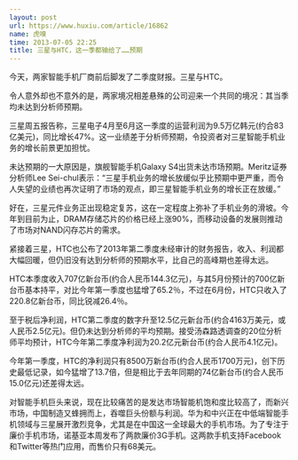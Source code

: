 ```yaml
---
layout: post
url: https://www.huxiu.com/article/16862
name: 虎嗅
time: 2013-07-05 22:25
title: 三星与HTC，这一季都输给了……预期
---
```

今天，两家智能手机厂商前后脚发了二季度财报。三星与HTC。

令人意外却也不意外的是，两家境况相差悬殊的公司迎来一个共同的境况：其当季均未达到分析师预期。

三星周五报告称，三星电子4月至6月这一季度的运营利润为9.5万亿韩元(约合83亿美元)，同比增长47%。这一业绩差于分析师预期，令投资者对三星智能手机业务的增长前景更加担忧。

未达预期的一大原因是，旗舰智能手机Galaxy S4出货未达市场预期。Meritz证券分析师Lee Sei-chul表示：“三星手机业务的增长放缓似乎比预期中更严重，而令人失望的业绩也再次证明了市场的观点，即三星智能手机业务的增长正在放缓。”

好在，三星元件业务正出现稳定复苏，这在一定程度上弥补了手机业务的滑坡。今年到目前为止，DRAM存储芯片的价格已经上涨90%，而移动设备的发展则推动了市场对NAND闪存芯片的需求。

紧接着三星，HTC也公布了2013年第二季度未经审计的财务报告，收入、利润都大幅回暖，但仍旧没有达到分析师的预期水平，比自己的高峰期也差得太远。

HTC本季度收入707亿新台币(约合人民币144.3亿元)，与其5月份预计的700亿新台币基本持平，对比今年第一季度也猛增了65.2％，不过在6月份，HTC只收入了220.8亿新台币，同比锐减26.4％。

至于税后净利润，HTC第二季度的数字升至12.5亿元新台币(约合4163万美元，或人民币2.5亿元)。但仍未达到分析师的平均预期。接受汤森路透调查的20位分析师平均预计，HTC今年第二季度净利润为20.2亿元新台币(约合人民币4.1亿元)。

今年第一季度，HTC的净利润只有8500万新台币(约合人民币1700万元)，创下历史最低记录，如今猛增了13.7倍，但是相比于去年同期的74亿新台币(约合人民币15.0亿元)还差得太远。

对智能手机巨头来说，现在比较痛苦的是发达市场智能机饱和度比较高了，而新兴市场，中国制造又蜂拥而上，吞噬巨头份额与利润。华为和中兴正在中低端智能手机领域与三星展开激烈竞争，尤其是在中国这一全球最大的手机市场。为了专注于廉价手机市场，诺基亚本周发布了两款廉价3G手机。这两款手机支持Facebook和Twitter等热门应用，而售价只有68美元。

